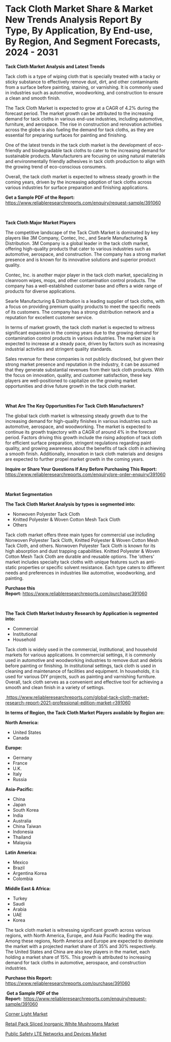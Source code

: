 <p><h1>Tack Cloth Market Share & Market New Trends Analysis Report By Type, By Application, By End-use, By Region, And Segment Forecasts, 2024 - 2031</h1></p><p><strong>Tack Cloth Market Analysis and Latest Trends</strong></p>
<p><p>Tack cloth is a type of wiping cloth that is specially treated with a tacky or sticky substance to effectively remove dust, dirt, and other contaminants from a surface before painting, staining, or varnishing. It is commonly used in industries such as automotive, woodworking, and construction to ensure a clean and smooth finish.</p><p>The Tack Cloth Market is expected to grow at a CAGR of 4.2% during the forecast period. The market growth can be attributed to the increasing demand for tack cloths in various end-use industries, including automotive, furniture, and aerospace. The rise in construction and renovation activities across the globe is also fueling the demand for tack cloths, as they are essential for preparing surfaces for painting and finishing.</p><p>One of the latest trends in the tack cloth market is the development of eco-friendly and biodegradable tack cloths to cater to the increasing demand for sustainable products. Manufacturers are focusing on using natural materials and environmentally friendly adhesives in tack cloth production to align with the growing trend of eco-conscious consumers.</p><p>Overall, the tack cloth market is expected to witness steady growth in the coming years, driven by the increasing adoption of tack cloths across various industries for surface preparation and finishing applications.</p></p>
<p><strong>Get a Sample PDF of the Report:&nbsp;</strong> <a href="https://www.reliableresearchreports.com/enquiry/request-sample/391060">https://www.reliableresearchreports.com/enquiry/request-sample/391060</a></p>
<p>&nbsp;</p>
<p><strong>Tack Cloth Major Market Players</strong></p>
<p><p>The competitive landscape of the Tack Cloth Market is dominated by key players like 3M Company, Contec, Inc., and Searle Manufacturing & Distribution. 3M Company is a global leader in the tack cloth market, offering high-quality products that cater to various industries such as automotive, aerospace, and construction. The company has a strong market presence and is known for its innovative solutions and superior product quality. </p><p>Contec, Inc. is another major player in the tack cloth market, specializing in cleanroom wipes, mops, and other contamination control products. The company has a well-established customer base and offers a wide range of products for diverse applications.</p><p>Searle Manufacturing & Distribution is a leading supplier of tack cloths, with a focus on providing premium quality products to meet the specific needs of its customers. The company has a strong distribution network and a reputation for excellent customer service.</p><p>In terms of market growth, the tack cloth market is expected to witness significant expansion in the coming years due to the growing demand for contamination control products in various industries. The market size is expected to increase at a steady pace, driven by factors such as increasing industrial activities and stringent quality standards.</p><p>Sales revenue for these companies is not publicly disclosed, but given their strong market presence and reputation in the industry, it can be assumed that they generate substantial revenues from their tack cloth products. With the focus on innovation, quality, and customer satisfaction, these key players are well-positioned to capitalize on the growing market opportunities and drive future growth in the tack cloth market.</p></p>
<p>&nbsp;</p>
<p><strong>What Are The Key Opportunities For Tack Cloth Manufacturers?</strong></p>
<p><p>The global tack cloth market is witnessing steady growth due to the increasing demand for high-quality finishes in various industries such as automotive, aerospace, and woodworking. The market is expected to continue its growth trajectory with a CAGR of around 4% in the forecast period. Factors driving this growth include the rising adoption of tack cloth for efficient surface preparation, stringent regulations regarding paint quality, and growing awareness about the benefits of tack cloth in achieving a smooth finish. Additionally, innovation in tack cloth materials and designs are expected to further propel market growth in the coming years.</p></p>
<p><strong>Inquire or Share Your Questions If Any Before Purchasing This Report:</strong> <a href="https://www.reliableresearchreports.com/enquiry/pre-order-enquiry/391060">https://www.reliableresearchreports.com/enquiry/pre-order-enquiry/391060</a></p>
<p>&nbsp;</p>
<p><strong>Market Segmentation</strong></p>
<p><strong>The Tack Cloth Market Analysis by types is segmented into:</strong></p>
<p><ul><li>Nonwoven Polyester Tack Cloth</li><li>Knitted Polyester & Woven Cotton Mesh Tack Cloth</li><li>Others</li></ul></p>
<p><p>Tack cloth market offers three main types for commercial use including Nonwoven Polyester Tack Cloth, Knitted Polyester & Woven Cotton Mesh Tack Cloth, and others. Nonwoven Polyester Tack Cloth is known for its high absorption and dust trapping capabilities. Knitted Polyester & Woven Cotton Mesh Tack Cloth are durable and reusable options. The 'others' market includes specialty tack cloths with unique features such as anti-static properties or specific solvent resistance. Each type caters to different needs and preferences in industries like automotive, woodworking, and painting.</p></p>
<p><strong>Purchase this Report:&nbsp;</strong><a href="https://www.reliableresearchreports.com/purchase/391060">https://www.reliableresearchreports.com/purchase/391060</a></p>
<p>&nbsp;</p>
<p><strong>The Tack Cloth Market Industry Research by Application is segmented into:</strong></p>
<p><ul><li>Commercial</li><li>Institutional</li><li>Household</li></ul></p>
<p><p>Tack cloth is widely used in the commercial, institutional, and household markets for various applications. In commercial settings, it is commonly used in automotive and woodworking industries to remove dust and debris before painting or finishing. In institutional settings, tack cloth is used in cleaning and maintenance of facilities and equipment. In households, it is used for various DIY projects, such as painting and varnishing furniture. Overall, tack cloth serves as a convenient and effective tool for achieving a smooth and clean finish in a variety of settings.</p></p>
<p><a href="https://www.reliableresearchreports.com/global-tack-cloth-market-research-report-2021-professional-edition-market-r391060">&nbsp;https://www.reliableresearchreports.com/global-tack-cloth-market-research-report-2021-professional-edition-market-r391060</a></p>
<p><strong>In terms of Region, the Tack Cloth Market Players available by Region are:</strong></p>
<p>
    <p> <strong> North America: </strong>
        <ul>
            <li>United States</li>
            <li>Canada</li>
        </ul>
        </p> 
    <p> <strong> Europe: </strong>
        <ul>
            <li>Germany</li>
            <li>France</li>
            <li>U.K.</li>
            <li>Italy</li>
            <li>Russia</li>
        </ul>
        </p> 
    <p> <strong> Asia-Pacific: </strong>
        <ul>
            <li>China</li>
            <li>Japan</li>
            <li>South Korea</li>
            <li>India</li>
            <li>Australia</li>
            <li>China Taiwan</li>
            <li>Indonesia</li>
            <li>Thailand</li>
            <li>Malaysia</li>
        </ul>
        </p> 
    <p> <strong> Latin America: </strong>
        <ul>
            <li>Mexico</li>
            <li>Brazil</li>
            <li>Argentina Korea</li>
            <li>Colombia</li>
        </ul>
        </p> 
    <p> <strong> Middle East & Africa: </strong>
        <ul>
            <li>Turkey</li>
            <li>Saudi</li>
            <li>Arabia</li>
            <li>UAE</li>
            <li>Korea</li>
        </ul>
    </p>
    </p>
<p><p>The tack cloth market is witnessing significant growth across various regions, with North America, Europe, and Asia Pacific leading the way. Among these regions, North America and Europe are expected to dominate the market with a projected market share of 35% and 30% respectively. The United States and China are also key players in the market, each holding a market share of 15%. This growth is attributed to increasing demand for tack cloths in automotive, aerospace, and construction industries.</p></p>
<p><strong>Purchase this Report: </strong><a href="https://www.reliableresearchreports.com/purchase/391060">https://www.reliableresearchreports.com/purchase/391060</a></p>
<p>&nbsp;<strong>Get a Sample PDF of the Report:&nbsp;&nbsp;</strong><a href="https://www.reliableresearchreports.com/enquiry/request-sample/391060">https://www.reliableresearchreports.com/enquiry/request-sample/391060</a></p>
<p><strong></strong></p>
<p><p><a href="https://github.com/gladysalidde/Market-Research-Report-List-1/blob/main/corner-light-market.md">Corner Light Market</a></p><p><a href="https://issuu.com/reportprime-2/docs/retail-pack-sliced-inorganic-white-mushrooms-marke">Retail Pack Sliced Inorganic White Mushrooms Market</a></p><p><a href="https://github.com/dimitrishawkinswaynenp91rgz/Market-Research-Report-List-3/blob/main/public-safety-lte-networks-and-devices-market.md">Public Safety LTE Networks and Devices Market</a></p></p>